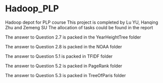 # Hadoop_PLP
Hadoop depot for PLP course
This project is completed by Lu YU, Hanqing Zhu and Zemeng SU
The allocation of tasks could be found in the report

The answer to Question 2.7 is packed in the YearHeightTree folder

The answer to Question 2.8 is packed in the NOAA folder

The answer to Question 5.1 is packed in TFIDF folder

The answer to Question 5.2 is packed in PageRank folder

The answer to Question 5.3 is packed in TreeOfParis folder
